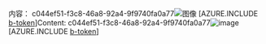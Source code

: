 <span data-ttu-id="b7648-101">内容： c044ef51-f3c8-46a8-92a4-9f9740fa0a77![图像](5695203b-352e-44a8-b2b7-d4a3557d3ad3.png)
[AZURE.INCLUDE [b-token](394e7899-e76f-438f-bcc6-8184194bc776.md)]</span><span class="sxs-lookup"><span data-stu-id="b7648-101">Content: c044ef51-f3c8-46a8-92a4-9f9740fa0a77![image](5695203b-352e-44a8-b2b7-d4a3557d3ad3.png)
[AZURE.INCLUDE [b-token](394e7899-e76f-438f-bcc6-8184194bc776.md)]</span></span>
